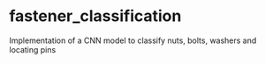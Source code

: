 # fastener_classification
Implementation of a CNN model to classify nuts, bolts, washers and locating pins
